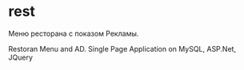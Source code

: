 rest
====
Меню ресторана с показом Рекламы.

Restoran Menu and AD. Single Page Application on MySQL, ASP.Net, JQuery
